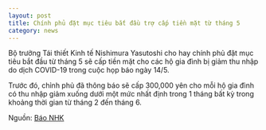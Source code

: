 ```yaml
---
layout: post
title: Chính phủ đặt mục tiêu bắt đầu trợ cấp tiền mặt từ tháng 5
category: news
---
```

Bộ trưởng Tái thiết Kinh tế Nishimura Yasutoshi cho hay chính phủ đặt mục tiêu bắt đầu từ tháng 5 sẽ cấp tiền mặt cho các hộ gia đình bị giảm thu nhập do dịch COVID-19 trong cuộc họp báo ngày 14/5.

Trước đó, chỉnh phủ đã thông báo sẽ cấp 300,000 yên cho mỗi hộ gia đình có thu nhập giảm xuống dưới một mức nhất định trong 1 tháng bất kỳ trong khoảng thời gian từ tháng 2 đến tháng 6.

Nguồn: [Báo NHK ](https://www.nhk.or.jp/politics/articles/statement/33770.html)
